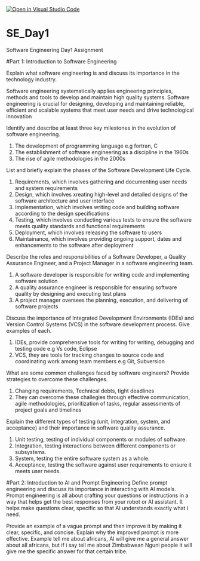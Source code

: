[![Open in Visual Studio Code](https://classroom.github.com/assets/open-in-vscode-2e0aaae1b6195c2367325f4f02e2d04e9abb55f0b24a779b69b11b9e10269abc.svg)](https://classroom.github.com/online_ide?assignment_repo_id=15569537&assignment_repo_type=AssignmentRepo)
# SE_Day1
Software Engineering Day1 Assignment

#Part 1: Introduction to Software Engineering

Explain what software engineering is and discuss its importance in the technology industry.

Software engineering systematically applies engineering principles, methods and tools to develop and maintain high quality systems.
Software engineering is crucial for designing, developing and maintaining reliable, efficient and scalable systems that meet user needs and drive technological innovation

Identify and describe at least three key milestones in the evolution of software engineering.
1. The development of programming language e.g fortran, C
2. The establishment of software engineering as a discipline in the 1960s
3. The rise of agile methodologies in the 2000s

List and briefly explain the phases of the Software Development Life Cycle.
1. Requirements, which involves gathering and documenting user needs and system requirements
2. Design, which involves xreating high-level and detailed designs of the software architecture and user interface
3. Implementation, which involves writing code and building software according to the design specifications
4. Testing, which involves conducting various tests to ensure the software meets quality standards and functional requirements
5. Deployment, which involves releasing the software to users
6. Maintainance, which involves providing ongoing support, dates and enhancements to the software after deployment

Describe the roles and responsibilities of a Software Developer, a Quality Assurance Engineer, and a Project Manager in a software engineering team.
1. A software developer is responsible for writing code and implementing software solution
2. A quality assurance engineer is responsible for ensuring software quality by designing and executing test plans
3. A project manager oversees the planning, execution, and delivering of software projects
   
Discuss the importance of Integrated Development Environments (IDEs) and Version Control Systems (VCS) in the software development process. Give examples of each.
1. IDEs, provide comprehensive tools for writing for writing, debugging and testing code e.g Vs code, Eclipse
2. VCS, they are tools for tracking changes to source code and coordinating work among team members e.g Git, Subversion
   
What are some common challenges faced by software engineers? Provide strategies to overcome these challenges.
1. Changing requirements, Technical debts, tight deadlines
2. They can overcome these challegies through effective communication, agile methodologies, prioritization of tasks, regular assessments of project goals and timelines

Explain the different types of testing (unit, integration, system, and acceptance) and their importance in software quality assurance.
1. Unit testing, testing of individual components or modules of software.
2. Integration, testing interactions between different components or subsystems.
3. System, testing the entire software system as a whole.
4. Acceptance, testing the software against user requirements to ensure it meets user needs.

#Part 2: Introduction to AI and Prompt Engineering
Define prompt engineering and discuss its importance in interacting with AI models.
Prompt engineering is all about crafting your questions or instructions in a way that helps get the best responses from your robot or AI assistant. It helps make questions clear, specific so that AI understands exactly what i need.

Provide an example of a vague prompt and then improve it by making it clear, specific, and concise. Explain why the improved prompt is more effective.
Example tell me about africans, Al will give me a general answer about all africans, but if i say tell me about Zimbabwean Nguni people it will give me the specific answer for that certain tribe.
